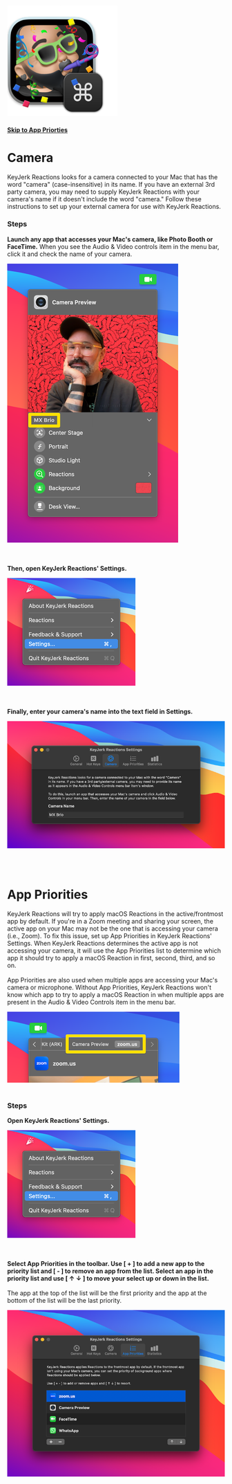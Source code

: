 ![alt text](https://raw.githubusercontent.com/x74353/KeyJerk-Reactions/main/images/KeyJerk-Reactions-App-Icon.png)
#### [Skip to App Priorties](#app_priorities)

# Camera
KeyJerk Reactions looks for a camera connected to your Mac that has the word "camera" (case-insensitive) in its name. If you have an external 3rd party camera, you may need to supply KeyJerk Reactions with your camera's name if it doesn't include the word "camera." Follow these instructions to set up your external camera for use with KeyJerk Reactions.

### Steps
<b>Launch any app that accesses your Mac's camera, like Photo Booth or FaceTime.</b> When you see the Audio & Video controls item in the menu bar, click it and check the name of your camera.<BR>





![alt text](https://raw.githubusercontent.com/x74353/KeyJerk-Reactions/main/images/CameraName.png)

<BR><BR>
<b>Then, open KeyJerk Reactions' Settings.</b><BR>

![alt text](https://raw.githubusercontent.com/x74353/KeyJerk-Reactions/main/images/JerkSettings.png)

<BR><BR>
<b>Finally, enter your camera's name into the text field in Settings.</b><BR>

![alt text](https://raw.githubusercontent.com/x74353/KeyJerk-Reactions/main/images/SettingsCamera.png)

<BR><BR>
<a name="app_priorities"></a>
# App Priorities
KeyJerk Reactions will try to apply macOS Reactions in the active/frontmost app by default. If you're in a Zoom meeting and sharing your screen, the active app on your Mac may not be the one that is accessing your camera (i.e., Zoom). To fix this issue, set up App Priorities in KeyJerk Reactions' Settings. When KeyJerk Reactions determines the active app is not accessing your camera, it will use the App Priorities list to determine which app it should try to apply a macOS Reaction in first, second, third, and so on.<BR><BR>App Priorities are also used when multiple apps are accessing your Mac's camera or microphone. Without App Priorities, KeyJerk Reactions won't know which app to try to apply a macOS Reaction in when multiple apps are present in the Audio & Video Controls item in the menu bar.

![alt text](https://raw.githubusercontent.com/x74353/KeyJerk-Reactions/main/images/BackgroundApps.png) <BR><BR>

### Steps
<b>Open KeyJerk Reactions' Settings.</b><BR>

![alt text](https://raw.githubusercontent.com/x74353/KeyJerk-Reactions/main/images/JerkSettings.png)

<BR><BR>
<b>Select App Priorities in the toolbar. Use [ + ] to add a new app to the priority list and [ - ] to remove an app from the list. Select an app in the priority list and use [ ↑ ↓ ] to move your select up or down in the list. </b><BR><BR>The app at the top of the list will be the first priority and the app at the bottom of the list will be the last priority.<BR>

![alt text](https://raw.githubusercontent.com/x74353/KeyJerk-Reactions/main/images/SettingsAppPriorities.png)

